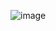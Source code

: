 ![image](https://user-images.githubusercontent.com/31981663/220508117-f072e563-13c2-461d-9415-09c2e41f1536.png)
